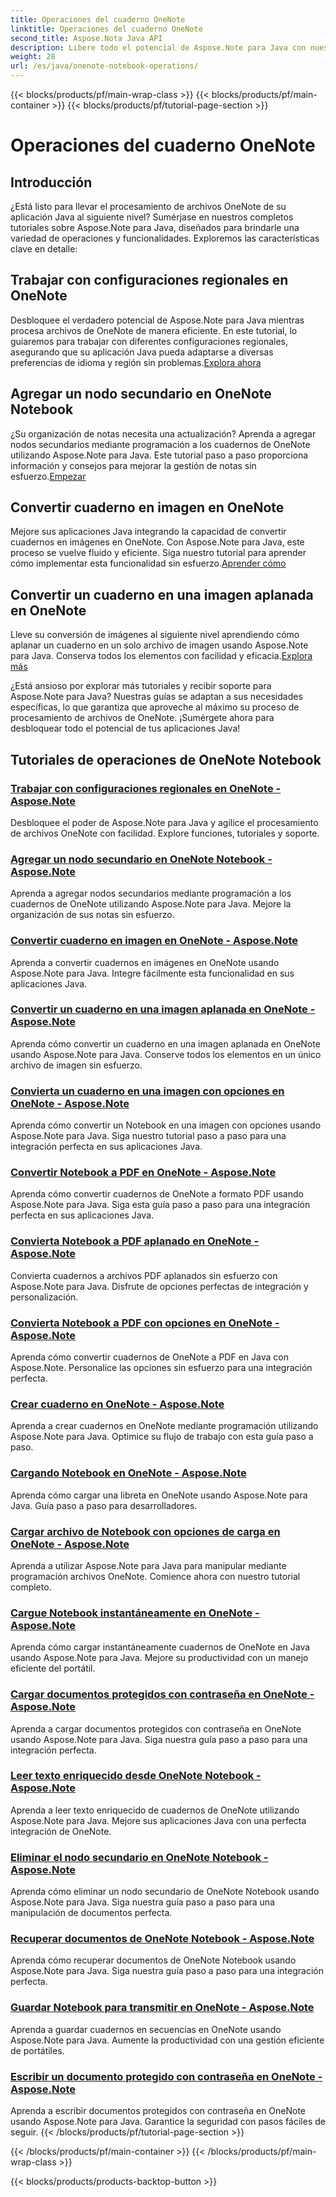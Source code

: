 ```yaml
---
title: Operaciones del cuaderno OneNote
linktitle: Operaciones del cuaderno OneNote
second_title: Aspose.Nota Java API
description: Libere todo el potencial de Aspose.Note para Java con nuestros tutoriales de operaciones de OneNote Notebook. Proporcione una guía paso a paso para mejorar sus aplicaciones Java.
weight: 28
url: /es/java/onenote-notebook-operations/
---
```


{{< blocks/products/pf/main-wrap-class >}}
{{< blocks/products/pf/main-container >}}
{{< blocks/products/pf/tutorial-page-section >}}

# Operaciones del cuaderno OneNote


## Introducción

¿Está listo para llevar el procesamiento de archivos OneNote de su aplicación Java al siguiente nivel? Sumérjase en nuestros completos tutoriales sobre Aspose.Note para Java, diseñados para brindarle una variedad de operaciones y funcionalidades. Exploremos las características clave en detalle:

## Trabajar con configuraciones regionales en OneNote

 Desbloquee el verdadero potencial de Aspose.Note para Java mientras procesa archivos de OneNote de manera eficiente. En este tutorial, lo guiaremos para trabajar con diferentes configuraciones regionales, asegurando que su aplicación Java pueda adaptarse a diversas preferencias de idioma y región sin problemas.[Explora ahora](./working-with-locales/)

## Agregar un nodo secundario en OneNote Notebook

¿Su organización de notas necesita una actualización? Aprenda a agregar nodos secundarios mediante programación a los cuadernos de OneNote utilizando Aspose.Note para Java. Este tutorial paso a paso proporciona información y consejos para mejorar la gestión de notas sin esfuerzo.[Empezar](./add-child-node/)

## Convertir cuaderno en imagen en OneNote

 Mejore sus aplicaciones Java integrando la capacidad de convertir cuadernos en imágenes en OneNote. Con Aspose.Note para Java, este proceso se vuelve fluido y eficiente. Siga nuestro tutorial para aprender cómo implementar esta funcionalidad sin esfuerzo.[Aprender cómo](./convert-notebook-to-image/)

## Convertir un cuaderno en una imagen aplanada en OneNote

 Lleve su conversión de imágenes al siguiente nivel aprendiendo cómo aplanar un cuaderno en un solo archivo de imagen usando Aspose.Note para Java. Conserva todos los elementos con facilidad y eficacia.[Explora más](./convert-notebook-to-flattened-image/)

¿Está ansioso por explorar más tutoriales y recibir soporte para Aspose.Note para Java? Nuestras guías se adaptan a sus necesidades específicas, lo que garantiza que aproveche al máximo su proceso de procesamiento de archivos de OneNote. ¡Sumérgete ahora para desbloquear todo el potencial de tus aplicaciones Java!
## Tutoriales de operaciones de OneNote Notebook
### [Trabajar con configuraciones regionales en OneNote - Aspose.Note](./working-with-locales/)
Desbloquee el poder de Aspose.Note para Java y agilice el procesamiento de archivos OneNote con facilidad. Explore funciones, tutoriales y soporte.
### [Agregar un nodo secundario en OneNote Notebook - Aspose.Note](./add-child-node/)
Aprenda a agregar nodos secundarios mediante programación a los cuadernos de OneNote utilizando Aspose.Note para Java. Mejore la organización de sus notas sin esfuerzo.
### [Convertir cuaderno en imagen en OneNote - Aspose.Note](./convert-notebook-to-image/)
Aprenda a convertir cuadernos en imágenes en OneNote usando Aspose.Note para Java. Integre fácilmente esta funcionalidad en sus aplicaciones Java.
### [Convertir un cuaderno en una imagen aplanada en OneNote - Aspose.Note](./convert-notebook-to-flattened-image/)
Aprenda cómo convertir un cuaderno en una imagen aplanada en OneNote usando Aspose.Note para Java. Conserve todos los elementos en un único archivo de imagen sin esfuerzo.
### [Convierta un cuaderno en una imagen con opciones en OneNote - Aspose.Note](./convert-notebook-to-image-with-options/)
Aprenda cómo convertir un Notebook en una imagen con opciones usando Aspose.Note para Java. Siga nuestro tutorial paso a paso para una integración perfecta en sus aplicaciones Java.
### [Convertir Notebook a PDF en OneNote - Aspose.Note](./convert-notebook-to-pdf/)
Aprenda cómo convertir cuadernos de OneNote a formato PDF usando Aspose.Note para Java. Siga esta guía paso a paso para una integración perfecta en sus aplicaciones Java.
### [Convierta Notebook a PDF aplanado en OneNote - Aspose.Note](./convert-notebook-to-flattened-pdf/)
Convierta cuadernos a archivos PDF aplanados sin esfuerzo con Aspose.Note para Java. Disfrute de opciones perfectas de integración y personalización.
### [Convierta Notebook a PDF con opciones en OneNote - Aspose.Note](./convert-notebook-to-pdf-with-options/)
Aprenda cómo convertir cuadernos de OneNote a PDF en Java con Aspose.Note. Personalice las opciones sin esfuerzo para una integración perfecta.
### [Crear cuaderno en OneNote - Aspose.Note](./create-notebook/)
Aprenda a crear cuadernos en OneNote mediante programación utilizando Aspose.Note para Java. Optimice su flujo de trabajo con esta guía paso a paso.
### [Cargando Notebook en OneNote - Aspose.Note](./loading-notebook/)
Aprenda cómo cargar una libreta en OneNote usando Aspose.Note para Java. Guía paso a paso para desarrolladores.
### [Cargar archivo de Notebook con opciones de carga en OneNote - Aspose.Note](./load-notebook-file-with-load-options/)
Aprenda a utilizar Aspose.Note para Java para manipular mediante programación archivos OneNote. Comience ahora con nuestro tutorial completo.
### [Cargue Notebook instantáneamente en OneNote - Aspose.Note](./load-notebook-instantly/)
Aprenda cómo cargar instantáneamente cuadernos de OneNote en Java usando Aspose.Note para Java. Mejore su productividad con un manejo eficiente del portátil.
### [Cargar documentos protegidos con contraseña en OneNote - Aspose.Note](./load-password-protected-documents/)
Aprenda a cargar documentos protegidos con contraseña en OneNote usando Aspose.Note para Java. Siga nuestra guía paso a paso para una integración perfecta.
### [Leer texto enriquecido desde OneNote Notebook - Aspose.Note](./read-rich-text/)
Aprenda a leer texto enriquecido de cuadernos de OneNote utilizando Aspose.Note para Java. Mejore sus aplicaciones Java con una perfecta integración de OneNote.
### [Eliminar el nodo secundario en OneNote Notebook - Aspose.Note](./remove-child-node/)
Aprenda cómo eliminar un nodo secundario de OneNote Notebook usando Aspose.Note para Java. Siga nuestra guía paso a paso para una manipulación de documentos perfecta.
### [Recuperar documentos de OneNote Notebook - Aspose.Note](./retrieve-documents-from-onenote-notebook/)
Aprenda cómo recuperar documentos de OneNote Notebook usando Aspose.Note para Java. Siga nuestra guía paso a paso para una integración perfecta.
### [Guardar Notebook para transmitir en OneNote - Aspose.Note](./save-notebook-to-stream/)
Aprenda a guardar cuadernos en secuencias en OneNote usando Aspose.Note para Java. Aumente la productividad con una gestión eficiente de portátiles.
### [Escribir un documento protegido con contraseña en OneNote - Aspose.Note](./write-password-protected-document/)
Aprenda a escribir documentos protegidos con contraseña en OneNote usando Aspose.Note para Java. Garantice la seguridad con pasos fáciles de seguir.
{{< /blocks/products/pf/tutorial-page-section >}}

{{< /blocks/products/pf/main-container >}}
{{< /blocks/products/pf/main-wrap-class >}}

{{< blocks/products/products-backtop-button >}}
